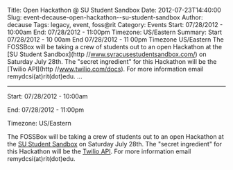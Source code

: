 Title: Open Hackathon @ SU Student Sandbox
Date: 2012-07-23T14:40:00
Slug: event-decause-open-hackathon--su-student-sandbox
Author: decause
Tags: legacy, event, foss@rit
Category: Events
Start: 07/28/2012 - 10:00am
End: 07/28/2012 - 11:00pm
Timezone: US/Eastern
Summary: Start  07/28/2012 - 10 00am  End  07/28/2012 - 11 00pm  Timezone  US/Eastern  The FOSSBox will be taking a crew of students out to an open Hackathon at the [SU Student Sandbox](http //www.syracusestudentsandbox.com/) on Saturday July 28th. The "secret ingredient" for this Hackathon will be the [Twilio API](http //www.twilio.com/docs). For more information email remydcsi(at)rit(dot)edu.   ... 

---
Start: 07/28/2012 - 10:00am

End: 07/28/2012 - 11:00pm

Timezone: US/Eastern

The FOSSBox will be taking a crew of students out to an open Hackathon at the
[SU Student Sandbox](http://www.syracusestudentsandbox.com/) on Saturday July
28th. The "secret ingredient" for this Hackathon will be the [Twilio
API](http://www.twilio.com/docs). For more information email
remydcsi(at)rit(dot)edu.

